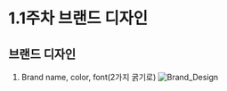 # 1.1주차 브랜드 디자인

## 브랜드 디자인

1. Brand name, color, font(2가지 굵기로)
   ![Brand_Design](./img/Brand_Design.png)
